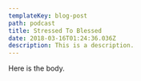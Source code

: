 ```yaml
---
templateKey: blog-post
path: podcast
title: Stressed To Blessed
date: 2018-03-16T01:24:36.036Z
description: This is a description.
---
```

Here is the body.
